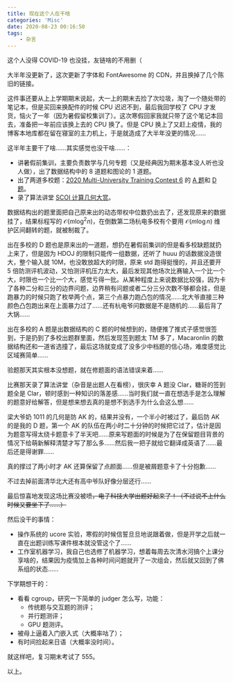 ```yaml
---
title: 现在这个人在干啥
categories: 'Misc'
date: 2020-08-23 00:16:50
tags:
	- 杂言
---
```


这个人没得 COVID-19 也没挂，友链啥的不用删（
<!-- more -->

大半年没更新了，这次更新了字体和 FontAwesome 的 CDN，并且换掉了几个陈旧的链接。

这件事还要从上上学期期末说起，大一上的期末去捡了次垃圾，淘了一个随处带的笔记本，但是买回来换配件的时候 CPU 迟迟不到，最后我回学校了 CPU 才发货，恼火了一年（因为暑假留校集训了）。这次寒假回家我就只带了这个笔记本回去，准备把一年前应该换上去的 CPU 换了。但是 CPU 换上了又赶上疫情，我的博客本地库都在留在寝室的主力机上，于是就造成了大半年没更的情况……

这半年主要干了啥……其实感觉也没干啥……：

- 讲暑假前集训，主要负责数学与几何专题（又是经典因为期末基本没人听也没人做），出了数据结构中的 8 道题和图论的 1 道题。
- 出了两道多校题：[2020 Multi-University Training Contest 6](http://acm.hdu.edu.cn/userloginex.php?cid=884) 的 [A 题](http://acm.hdu.edu.cn/showproblem.php?pid=6827)和 [D 题](http://acm.hdu.edu.cn/showproblem.php?pid=6830)。
- 录了算法讲堂 [SCOI 计算几何大赏](https://www.bilibili.com/video/BV1mD4y1U7rH)。

数据结构出的题里面把自己原来出的动态带权中位数扔出去了，还发现原来的数据挂了，结果标程写的 $\mathcal{O}(m\log^2 n)$，在倒数第二场杭电多校有个要用 $\mathcal{O}(m\log n)$ 维护区间翻转的题，就被制裁了。

出在多校的 D 题也是原来出的一道题，想扔在暑假前集训的但是看多校缺题就扔上来了，但是因为 HDOJ 的限制只能传一组数据，还听了 huuu 的话数据没造很大，整个输入就 10M，也没敢放超大的时限，原来 std 跑得挺慢的，并且还要开 5 倍防测评机波动，又怕测评机压力太大，最后发现其他场次比赛输入一个比一个大，时限也一个比一个大，感觉亏得一批。从某种程度上来说数据比较强，因为卡了各种二分和三分的边界问题，边界稍有问题或者二分三分次数不够都会挂，但是跑暴力的时候只跑了枚举两个点，第三个点暴力跑凸包的情况……北大爷直接三种颜色凸包跑出来在上面暴力过了……还有杭电爷问数据是不是随机的……最后背了大锅……

出在多校的 A 题是出数据结构的 C 题的时候想到的，随便推了推式子感觉很签到，于是扔到了多校出题群里面，然后发现签到题太 TM 多了，Macaronlin 的数据结构还和一道省选撞了，最后这场就变成了没多少中档题的信心场，难度感觉比区域赛简单……

验题那天其实根本没想题，就在修题面的语法错误来着……

比赛那天录了算法讲堂（杂音是出题人在看榜），很庆幸 A 题没 Clar，糖哥的签到题全是 Clar，顿时感到一种知识的落差感……当时我们就一直在想选手是怎么理解的题意好给解答，但是想来想去真的是想不到选手为什么会这么想……

梁大爷奶 1011 的几何是防 AK 的，结果并没有，一个半小时被过了，最后防 AK 的是我的 D 题，第一个 AK 的队伍在两小时二十分钟的时候把它过了，估计是因为题意写得太绕卡题意卡了半天吧……原来写题面的时候是为了在保留题目背景的情况下给萌新解释清楚才写了那么多……然后我一把子就给它翻译成英语了……最后还是得谢罪……

真的撑过了两小时才 AK 还算保留了点颜面……但是被屑题意卡了十分抱歉……

不过去掉前面清华北大还有高中爷队好像分层还行……

最后惊喜地发现这场比赛没被喷~~，电子科技大学出题好起来了！（不过说不上什么时候又要坐下了……）~~

然后没干的事情：

- 操作系统的 ucore 实验，寒假的时候信誓旦旦地说跟着做，但是开学之后就一直在出题训练写课件根本就没管这个了……
- 工作室机器学习，我自己也选修了机器学习，想着每周去次清水河搞个上课分享啥的，结果因为疫情加上各种时间问题就开了一次组会，然后就又回到了佛系组的状态……

下学期想干的：

- 看看 cgroup，研究一下简单的 judger 怎么写，功能：
  - 传统题与交互题的测评；
  - 并行题测评；
  - GPU 题测评。
- 被母上逼着入门嵌入式（大概率咕了）；
- 有时间捡起来日语（大概率没时间）。

就这样吧，复习期末考试了 555。

以上。